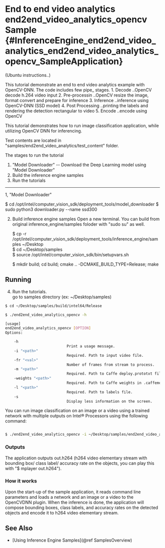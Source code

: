 # End to end video analytics end2end_video_analytics_opencv Sample {#InferenceEngine_end2end_video_analytics_end2end_video_analytics_opencv_SampleApplication}

(Ubuntu instructions..)

This tutorial demonstrate an end to end video analytics example with OpenCV-DNN.
The code includes few pipe_ stages.
	1. Decode				..OpenCV decode h.264 video input
	2. Pre-processin		..OpenCV resize the image, format convert and prepare for inference
	3. Inference			..inference using OpenCV-DNN (SSD model)
	4. Post Processing		..printing the labels and rendering the detection rectangular to video
	5. Encode				..encode using OpenCV

This tutorial demonstrates how to run image classification application, while utilizing OpenCV DNN for inferencing. 

Test contents are located in "samples/end2end_video_analytics/test_content" folder.

The stages to run the tutorial

1. "Model Downloader" --  Download the Deep Learning model using "Model Downloader"
2. Build the inference engine samples
3. Run the tutorials

---------------------------------------------------------------------------------
1, "Model Downloader"

$ cd /opt/intel/computer_vision_sdk/deployment_tools/model_downloader
$ sudo python3 downloader.py --name ssd300

2. Build inference engine samples
   Open a new terminal.
   You can build from original inference_engine/samples foloder with "sudo su" as well.

	$ cp -r /opt/intel/computer_vision_sdk/deployment_tools/inference_engine/samples ~/Desktop	
	$ cd ~/Desktop/samples	
	$ source /opt/intel/computer_vision_sdk/bin/setupvars.sh
	
	$ mkdir build; cd build; cmake .. -DCMAKE_BUILD_TYPE=Release; make		

## Running

4. Run the tutorials.   
   go to samples directory (ex: ~/Desktop/samples)

```sh
$ cd ~/Desktop/samples/build/intel64/Release

$ ./end2end_video_analytics_opencv -h

[usage]
end2end_video_analytics_opencv [OPTION]
Options:

    -h                      
                            Print a usage message.
    -i "<path>"
                            Required. Path to input video file.
    -fr "<val>"             
                            Number of frames from stream to process.
    -m "<path>"            
                            Required. Path to Caffe deploy.prototxt file.
    -weights "<path>"           
                            Required. Path to Caffe weights in .caffemode file.
    -l "<path>"         
                            Required. Path to labels file.
    -s                     
                            Display less information on the screen.

```


You can run image classification on an image or a video using a trained network with multiple outputs on Intel&reg; Processors using the following command:

```sh

$ ./end2end_video_analytics_opencv -i ~/Desktop/samples/end2end_video_analytics/test_content/video/cars_768x768.h264 -m /opt/intel/deployment_tools/model_downloader/object_detection/common/ssd/300/caffe/ssd300.prototxt -weights /opt/intel/deployment_tools/model_downloader/object_detection/common/ssd/300/caffe/ssd300.caffemodel -l ~/Desktop/samples/end2end_video_analytics/test_content/IR/SSD/pascal_voc_classes.txt


```

### Outputs

The application outputs out.h264 (h264 video elementary stream with bounding box/ class label/ accuracy rate on the objects, you can play this with "$ mplayer out.h264").

### How it works

Upon the start-up of the sample application, it reads command line parameters and loads a network and an image or a video to the OpenCVDNN plugin. When the inference is done, the application will compose bounding boxes, class labels, and accuracy rates on the detected objects and encode it to h264 video elementary stream.

## See Also 
* [Using Inference Engine Samples](@ref SamplesOverview)
